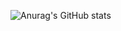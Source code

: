 ![Anurag's GitHub stats](https://github-readme-stats.vercel.app/api?username=mortenlunde&show_icons=true&theme=dracula)
